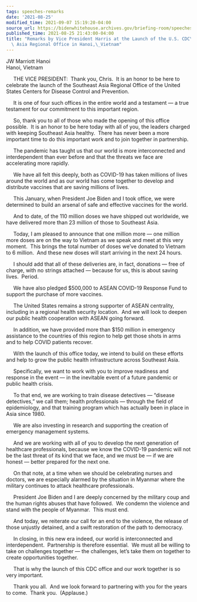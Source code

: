```yaml
---
tags: speeches-remarks
date: '2021-08-25'
modified_time: 2021-09-07 15:19:20-04:00
source_url: https://bidenwhitehouse.archives.gov/briefing-room/speeches-remarks/2021/08/25/remarks-by-vice-president-harris-at-the-launch-of-the-u-s-cdcs-southeast-asia-regional-office-in-hanoi-vietnam/
published_time: 2021-08-25 21:43:00-04:00
title: "Remarks by Vice President Harris at the Launch of the U.S. CDC\u2019s Southeast\
  \ Asia Regional Office in Hanoi,\_Vietnam"
---
```

 
JW Marriott Hanoi  
Hanoi, Vietnam

     THE VICE PRESIDENT:  Thank you, Chris.  It is an honor to be here
to celebrate the launch of the Southeast Asia Regional Office of the
United States Centers for Disease Control and Prevention.  
  
     It is one of four such offices in the entire world and a testament
— a true testament for our commitment to this important region.   
  
     So, thank you to all of those who made the opening of this office
possible.  It is an honor to be here today with all of you, the leaders
charged with keeping Southeast Asia healthy.  There has never been a
more important time to do this important work and to join together in
partnership.   
  
     The pandemic has taught us that our world is more interconnected
and interdependent than ever before and that the threats we face are
accelerating more rapidly.  
  
     We have all felt this deeply, both as COVID-19 has taken millions
of lives around the world and as our world has come together to develop
and distribute vaccines that are saving millions of lives.  
  
     This January, when President Joe Biden and I took office, we were
determined to build an arsenal of safe and effective vaccines for the
world.   
  
     And to date, of the 110 million doses we have shipped out
worldwide, we have delivered more than 23 million of those to Southeast
Asia.   
  
     Today, I am pleased to announce that one million more — one million
more doses are on the way to Vietnam as we speak and meet at this very
moment.  This brings the total number of doses we’ve donated to Vietnam
to 6 million.  And these new doses will start arriving in the next 24
hours.   
  
     I should add that all of these deliveries are, in fact, donations —
free of charge, with no strings attached — because for us, this is about
saving lives.  Period.  
  
     We have also pledged $500,000 to ASEAN COVID-19 Response Fund to
support the purchase of more vaccines.  
  
     The United States remains a strong supporter of ASEAN centrality,
including in a regional health security location.  And we will look to
deepen our public health cooperation with ASEAN going forward.  
  
     In addition, we have provided more than $150 million in emergency
assistance to the countries of this region to help get those shots in
arms and to help COVID patients recover.   
  
     With the launch of this office today, we intend to build on these
efforts and help to grow the public health infrastructure across
Southeast Asia.  
  
     Specifically, we want to work with you to improve readiness and
response in the event — in the inevitable event of a future pandemic or
public health crisis.  
  
     To that end, we are working to train disease detectives — “disease
detectives,” we call them; health professionals — through the field of
epidemiology, and that training program which has actually been in place
in Asia since 1980.  
  
     We are also investing in research and supporting the creation of
emergency management systems.  
  
     And we are working with all of you to develop the next generation
of healthcare professionals, because we know the COVID-19 pandemic will
not be the last threat of its kind that we face, and we must be — if we
are honest — better prepared for the next one.  
  
     On that note, at a time when we should be celebrating nurses and
doctors, we are especially alarmed by the situation in Myanmar where the
military continues to attack healthcare professionals.   
  
     President Joe Biden and I are deeply concerned by the military coup
and the human rights abuses that have followed.  We condemn the violence
and stand with the people of Myanmar.  This must end.  
  
     And today, we reiterate our call for an end to the violence, the
release of those unjustly detained, and a swift restoration of the path
to democracy.  
  
     In closing, in this new era indeed, our world is interconnected and
interdependent.  Partnership is therefore essential.  We must all be
willing to take on challenges together — the challenges, let’s take them
on together to create opportunities together.  
  
     That is why the launch of this CDC office and our work together is
so very important.  
  
     Thank you all.  And we look forward to partnering with you for the
years to come.  Thank you.  (Applause.)    
